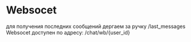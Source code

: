 <h1>Websocet</h1>
для получения последних сообщений дергаем за ручку /last_messages
Websocet доступен по адресу: /chat/wb/{user_id}